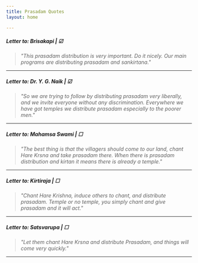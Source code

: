 ```yaml
---
title: Prasadam Quotes
layout: home

---
```

##### Letter to: Brisakapi | &#x2611;
> *"This prasadam distribution is very important. Do it nicely. Our main programs are distributing prasadam and sankirtana."*

***

##### Letter to: Dr. Y. G. Naik | &#x2611;
> *"So we are trying to follow by distributing prasadam very liberally, and we invite everyone without any discrimination. Everywhere we have got temples we distribute prasadam especially to the poorer men."*

***

##### Letter to: Mahamsa Swami | &#x2610;
> *"The best thing is that the villagers should come to our land, chant Hare Krsna and take prasadam there. When there is prasadam distribution and kirtan it means there is already a temple."*

***

##### Letter to: Kirtiraja | &#x2610;
> *"Chant Hare Krishna, induce others to chant, and distribute prasadam. Temple or no temple, you simply chant and give prasadam and it will act."*

***

##### Letter to: Satsvarupa | &#x2610;
> *"Let them chant Hare Krsna and distribute Prasadam, and things will come very quickly."*

***
